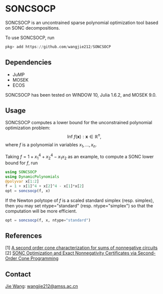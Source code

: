# SONCSOCP
SONCSOCP is an uncontrained sparse polynomial optimization tool based on SONC decompositions.

To use SONCSOCP, run
```Julia
pkg> add https://github.com/wangjie212/SONCSOCP
 ```

## Dependencies
- JuMP
- MOSEK
- ECOS

SONCSOCP has been tested on WINDOW 10, Julia 1.6.2, and MOSEK 9.0.
## Usage
SONCSOCP computes a lower bound for the unconstrained polynomial optimization problem:
$$\text{Inf}\ {f(\mathbf{x}): \mathbf{x}\in\mathbb{R}^n},$$
where $f$ is a polynomial in variables $x_1,\ldots,x_n$.

Taking $f=1+x_1^4+x_2^4-x_1x_2$ as an example, to compute a SONC lower bound for $f$, run
```Julia
using SONCSOCP
using DynamicPolynomials
@polyvar x[1:2]
f = 1 + x[1]^4 + x[2]^4 - x[1]*x[2]
opt = soncsocp(f, x)
```

If the Newton polytope of $f$ is a scaled standard simplex (resp. simplex), then you may set ntype="standard" (resp. ntype="simplex") so that the computation will be more efficient.
```Julia
opt = soncsocp(f, x, ntype="standard")
```

## References
[1] [A second order cone characterization for sums of nonnegative circuits](https://arxiv.org/abs/1906.06179)  
[2] [SONC Optimization and Exact Nonnegativity Certificates via Second-Order Cone Programming](https://arxiv.org/abs/2012.07903)  

## Contact
[Jie Wang](https://wangjie212.github.io/jiewang/): wangjie212@amss.ac.cn
